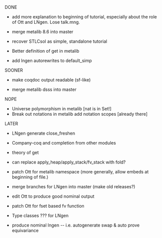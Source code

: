 DONE
* add more explanation to beginning of tutorial, especially about the role of
  Ott and LNgen. Lose talk.mng.

* merge metalib 8.6 into master
* recover STLCsol as simple, standalone tutorial
* Better definition of get in metalib
* add lngen autorewrites to default_simp

SOONER
* make coqdoc output readable (sf-like)

* merge metalib dsss into master




NOPE
* Universe polymorphism in metalib [nat is in Set!]
* Break out notations in metalib  add notation scopes [already there]


LATER

* LNgen generate close_freshen

* Company-coq and completion from other modules

* theory of get

* can replace apply_heap/apply_stack/fv_stack with fold?

* patch Ott for metalib namespace (more generally, allow embeds at beginning
  of file.)

* merge branches for LNgen into master (make old releases?)

* edit Ott to produce good nominal output

* patch Ott for fset based fv function

* Type classes ??? for LNgen
* produce nominal lngen -- i.e. autogenerate swap & auto prove equivariance

